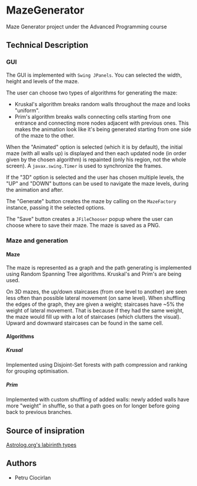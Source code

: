 # MazeGenerator

Maze Generator project under the Advanced Programming course

## Technical Description

### GUI

The GUI is implemented with `Swing JPanels`. You can selected the width, height and levels of the maze.

The user can choose two types of algorithms for generating the maze:
- Kruskal's algorithm breaks random walls throughout the maze and looks "uniform".
- Prim's algorithm breaks walls connecting cells starting from one entrance and connecting more nodes adjacent with previous ones. This makes the animation look like it's being generated starting from one side of the maze to the other.

When the "Animated" option is selected (which it is by default), the initial maze (with all walls up) is displayed and then each updated node (in order given by the chosen algorithm) is repainted (only his region, not the whole screen). A `javax.swing.Timer` is used to synchronize the frames.

If the "3D" option is selected and the user has chosen multiple levels, the "UP" and "DOWN" buttons can be used to navigate the maze levels, during the animation and after.

The "Generate" button creates the maze by calling on the `MazeFactory` instance, passing it the selected options.

The "Save" button creates a `JFileChooser` popup where the user can choose where to save their maze. The maze is saved as a PNG.

### Maze and generation

#### Maze
The maze is represented as a graph and the path generating is implemented using Random Spanning Tree algorithms. Kruskal's and Prim's are being used.

On 3D mazes, the up/down staircases (from one level to another) are seen less often than possible lateral movement (on same level). When shuffling the edges of the graph, they are given a weight; staircases have ~5% the weight of lateral movement. That is because if they had the same weight, the maze would fill up with a lot of staircases (which clutters the visual). Upward and downward staircases can be found in the same cell.

#### Algorithms

##### Krusal

Implemented using Disjoint-Set forests with path compression and ranking for grouping optimisation.

##### Prim

Implemented with custom shuffling of added walls: newly added walls have more "weight" in shuffle, so that a path goes on for longer before going back to previous branches.

## Source of insipration

[Astrolog.org's labirinth types](http://www.astrolog.org/labyrnth/algrithm.htm)


## Authors

- Petru Ciocirlan
